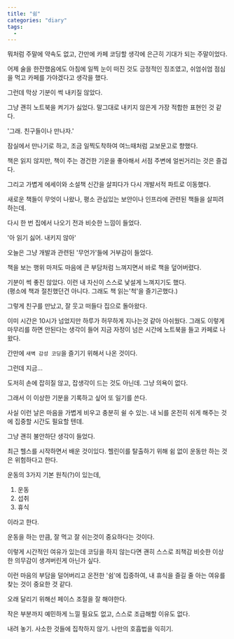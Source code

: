 ```yaml
---
title: "쉼"
categories: "diary"
tags:
  - 
---
```


뭐처럼 주말에 약속도 없고, 간만에 카페 코딩할 생각에 은근히 기대가 되는 주말이었다.

어제 술을 한잔했음에도 아침에 일찍 눈이 떠진 것도 긍정적인 징조였고, 쉬엄쉬엄 점심을 먹고 카페를 가야겠다고 생각을 했다.

그런데 막상 기분이 썩 내키질 않았다.

그냥 괜히 노트북을 켜기가 싫었다. 말그대로 내키지 않은게 가장 적합한 표현인 것 같다.

'그래. 친구들이나 만나자.'

잠실에서 만나기로 하고, 조금 일찍도착하여 여느때처럼 교보문고로 향했다.

책은 읽지 않지만, 책이 주는 경건한 기운을 좋아해서 서점 주변에 얼씬거리는 것은 즐겁다.

그리고 가볍게 에세이와 소설책 신간을 살피다가 다시 개발서적 파트로 이동했다.

새로운 책들이 무엇이 나왔나, 평소 관심있는 보안이나 인프라에 관련된 책들을 살피려 하는데.

다시 한 번 집에서 나오기 전과 비슷한 느낌이 들었다.

'아 읽기 싫어. 내키지 않아'

오늘은 그냥 개발과 관련된 '무언가'들에 거부감이 들었다.

책을 보는 행위 마저도 마음에 큰 부담처럼 느껴지면서 바로 책을 덮어버렸다.

기분이 썩 좋진 않았다. 이런 내 자신이 스스로 낯설게 느껴지기도 했다.<br/>
(평소에 책과 절친했던건 아니다. 그래도 책 읽는'척'을 즐기곤했다.)

그렇게 친구를 만났고, 잘 웃고 떠들다 집으로 돌아왔다.

이미 시간은 10시가 넘었지만 하루가 허무하게 지나는것 같아 아쉬웠다. 그래도 이렇게 마무리를 하면 안된다는 생각이 들어 지금 자정이 넘은 시간에 노트북을 들고 카페로 나왔다.

간만에 <code>새벽 감성 코딩</code>을 즐기기 위해서 나온 것이다.

그런데 지금...

도저히 손에 잡히질 않고, 잡생각이 드는 것도 아닌데. 그냥 의욕이 없다.

그래서 이 이상한 기분을 기록하고 싶어 또 일기를 쓴다.

사실 이런 날은 마음을 가볍게 비우고 충분히 쉴 수 있는. 내 뇌를 온전히 쉬게 해주는 것에 집중할 시간도 필요할 텐데.

그냥 괜히 불안하단 생각이 들었다.

최근 헬스를 시작하면서 배운 것이있다. 헬린이를 탈출하기 위해 쉼 없이 운동만 하는 것은 위험하다고 한다.

운동의 3가지 기본 원칙(?)이 있는데,

1. 운동
2. 섭취
3. 휴식

이라고 한다.

운동을 하는 만큼, 잘 먹고 잘 쉬는것이 중요하다는 것이다.

이렇게 시간적인 여유가 있는데 코딩을 하지 않는다면 괜히 스스로 죄책감 비슷한 이상한 의무감이 생겨버린게 아닌가 싶다.

이런 마음의 부담을 덜어버리고 온전한 '쉼'에 집중하여, 내 휴식을 즐길 줄 아는 여유를 찾는 것이 중요한 것 같다.

오래 달리기 위해선 페이스 조절을 잘 해야한다.

작은 부분까지 예민하게 느낄 필요도 없고, 스스로 조급해할 이유도 없다.

내려 놓기. 사소한 것들에 집착하지 않기. 나만의 호흡법을 익히기.